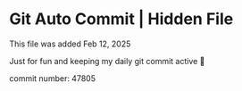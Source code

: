 # Git Auto Commit | Hidden File

This file was added Feb 12, 2025

Just for fun and keeping my daily git commit active 🤪

commit number: 47805
